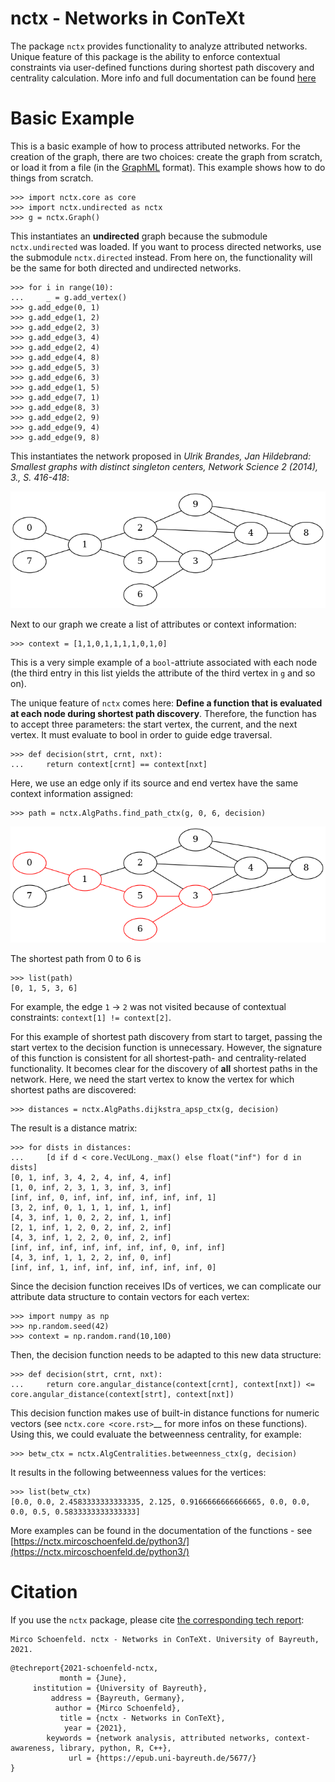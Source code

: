 nctx - Networks in ConTeXt
==========================

The package `nctx` provides functionality to analyze attributed networks. Unique feature of this package is the ability to enforce contextual constraints via user-defined functions during shortest path discovery and centrality calculation. More info and full documentation can be found [here](https://nctx.mircoschoenfeld.de/python3/)

Basic Example
=============

This is a basic example of how to process attributed networks. For the creation of the graph, there are two choices: create the graph from scratch, or load it from a file (in the [GraphML](https://en.wikipedia.org/wiki/GraphML) format). This example shows how to do things from scratch.

```python3
>>> import nctx.core as core
>>> import nctx.undirected as nctx
>>> g = nctx.Graph()
```

This instantiates an **undirected** graph because the submodule `nctx.undirected` was loaded. If you want to process directed networks, use the submodule `nctx.directed` instead. From here on, the functionality will be the same for both directed and undirected networks.

```python3
>>> for i in range(10):
...     _ = g.add_vertex()
>>> g.add_edge(0, 1)
>>> g.add_edge(1, 2)
>>> g.add_edge(2, 3)
>>> g.add_edge(3, 4)
>>> g.add_edge(2, 4)
>>> g.add_edge(4, 8)
>>> g.add_edge(5, 3)
>>> g.add_edge(6, 3)
>>> g.add_edge(1, 5)
>>> g.add_edge(7, 1)
>>> g.add_edge(8, 3)
>>> g.add_edge(2, 9)
>>> g.add_edge(9, 4)
>>> g.add_edge(9, 8)
```

This instantiates the network proposed in *Ulrik Brandes, Jan Hildebrand: Smallest graphs with distinct singleton centers, Network Science 2 (2014), 3., S. 416-418*:

![An example graph](https://github.com/nctx/py3nctx/blob/assets/doc_gfx/minbcd.png)


Next to our graph we create a list of attributes or context information:

```python3
>>> context = [1,1,0,1,1,1,1,0,1,0]
```

This is a very simple example of a `bool`-attriute associated with each node (the third entry in this list yields the attribute of the third vertex in `g` and so on).

The unique feature of `nctx` comes here: **Define a function that is evaluated at each node during shortest path discovery**. Therefore, the function has to accept three parameters: the start vertex, the current, and the next vertex. It must evaluate to bool in order to guide edge traversal. 

```python3
>>> def decision(strt, crnt, nxt):
...     return context[crnt] == context[nxt]
```

Here, we use an edge only if its source and end vertex have the same context information assigned:

```python3
>>> path = nctx.AlgPaths.find_path_ctx(g, 0, 6, decision)
```

![The shortest path from 0 to 6.](https://github.com/nctx/py3nctx/blob/assets/doc_gfx/minbcd_path.png)

The shortest path from 0 to 6 is

```python3
>>> list(path)
[0, 1, 5, 3, 6]
```

For example, the edge `1` -> `2` was not visited because of contextual constraints: `context[1] != context[2]`.

For this example of shortest path discovery from start to target, passing the start vertex to the decision function is unnecessary. However, the signature of this function is consistent for all shortest-path- and centrality-related functionality. It becomes clear for the discovery of **all** shortest paths in the network. Here, we need the start vertex to know the vertex for which shortest paths are discovered:

```python3
>>> distances = nctx.AlgPaths.dijkstra_apsp_ctx(g, decision)
```

The result is a distance matrix:

```python3
>>> for dists in distances:
...     [d if d < core.VecULong._max() else float("inf") for d in dists]
[0, 1, inf, 3, 4, 2, 4, inf, 4, inf]
[1, 0, inf, 2, 3, 1, 3, inf, 3, inf]
[inf, inf, 0, inf, inf, inf, inf, inf, inf, 1]
[3, 2, inf, 0, 1, 1, 1, inf, 1, inf]
[4, 3, inf, 1, 0, 2, 2, inf, 1, inf]
[2, 1, inf, 1, 2, 0, 2, inf, 2, inf]
[4, 3, inf, 1, 2, 2, 0, inf, 2, inf]
[inf, inf, inf, inf, inf, inf, inf, 0, inf, inf]
[4, 3, inf, 1, 1, 2, 2, inf, 0, inf]
[inf, inf, 1, inf, inf, inf, inf, inf, inf, 0]
```

Since the decision function receives IDs of vertices, we can complicate our attribute data structure to contain vectors for each vertex:

```python3
>>> import numpy as np
>>> np.random.seed(42)
>>> context = np.random.rand(10,100)
```

Then, the decision function needs to be adapted to this new data structure:

```python3
>>> def decision(strt, crnt, nxt):
...     return core.angular_distance(context[crnt], context[nxt]) <= core.angular_distance(context[strt], context[nxt])
```

This decision function makes use of built-in distance functions for numeric vectors (see `nctx.core <core.rst>`__ for more infos on these functions). Using this, we could evaluate the betweenness centrality, for example:

```python3
>>> betw_ctx = nctx.AlgCentralities.betweenness_ctx(g, decision)
```

It results in the following betweenness values for the vertices:

```python3
>>> list(betw_ctx)
[0.0, 0.0, 2.4583333333333335, 2.125, 0.9166666666666665, 0.0, 0.0, 0.0, 0.5, 0.5833333333333333]
```

More examples can be found in the documentation of the functions - see [https://nctx.mircoschoenfeld.de/python3/](https://nctx.mircoschoenfeld.de/python3/)

Citation
========

If you use the `nctx` package, please cite [the corresponding tech report](https://epub.uni-bayreuth.de/5677/):

```
Mirco Schoenfeld. nctx - Networks in ConTeXt. University of Bayreuth, 2021.
```

```
@techreport{2021-schoenfeld-nctx,
           month = {June},
     institution = {University of Bayreuth},
         address = {Bayreuth, Germany},
          author = {Mirco Schoenfeld},
           title = {nctx - Networks in ConTeXt},
            year = {2021},
        keywords = {network analysis, attributed networks, context-awareness, library, python, R, C++},
             url = {https://epub.uni-bayreuth.de/5677/}
}
```

